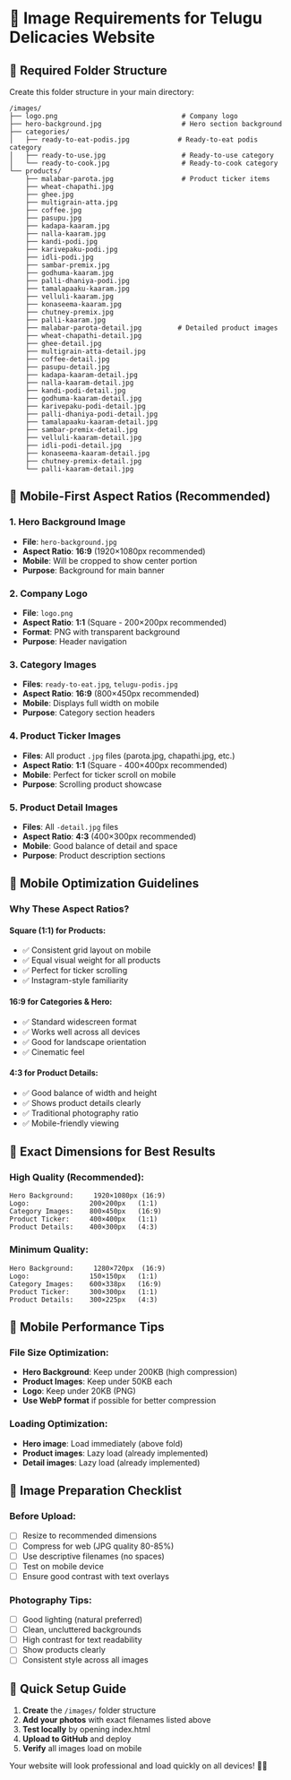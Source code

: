 # 📸 Image Requirements for Telugu Delicacies Website

## 📁 **Required Folder Structure**
Create this folder structure in your main directory:

```
/images/
├── logo.png                               # Company logo
├── hero-background.jpg                    # Hero section background
├── categories/
│   ├── ready-to-eat-podis.jpg            # Ready-to-eat podis category  
│   ├── ready-to-use.jpg                   # Ready-to-use category
│   └── ready-to-cook.jpg                  # Ready-to-cook category
└── products/
    ├── malabar-parota.jpg                 # Product ticker items
    ├── wheat-chapathi.jpg
    ├── ghee.jpg
    ├── multigrain-atta.jpg
    ├── coffee.jpg
    ├── pasupu.jpg
    ├── kadapa-kaaram.jpg
    ├── nalla-kaaram.jpg
    ├── kandi-podi.jpg
    ├── karivepaku-podi.jpg
    ├── idli-podi.jpg
    ├── sambar-premix.jpg
    ├── godhuma-kaaram.jpg
    ├── palli-dhaniya-podi.jpg
    ├── tamalapaaku-kaaram.jpg
    ├── velluli-kaaram.jpg
    ├── konaseema-kaaram.jpg
    ├── chutney-premix.jpg
    ├── palli-kaaram.jpg
    ├── malabar-parota-detail.jpg         # Detailed product images
    ├── wheat-chapathi-detail.jpg
    ├── ghee-detail.jpg
    ├── multigrain-atta-detail.jpg
    ├── coffee-detail.jpg
    ├── pasupu-detail.jpg
    ├── kadapa-kaaram-detail.jpg
    ├── nalla-kaaram-detail.jpg
    ├── kandi-podi-detail.jpg
    ├── godhuma-kaaram-detail.jpg
    ├── karivepaku-podi-detail.jpg
    ├── palli-dhaniya-podi-detail.jpg
    ├── tamalapaaku-kaaram-detail.jpg
    ├── sambar-premix-detail.jpg
    ├── velluli-kaaram-detail.jpg
    ├── idli-podi-detail.jpg
    ├── konaseema-kaaram-detail.jpg
    ├── chutney-premix-detail.jpg
    └── palli-kaaram-detail.jpg
```

## 📱 **Mobile-First Aspect Ratios (Recommended)**

### **1. Hero Background Image**
- **File**: `hero-background.jpg`
- **Aspect Ratio**: **16:9** (1920×1080px recommended)
- **Mobile**: Will be cropped to show center portion
- **Purpose**: Background for main banner

### **2. Company Logo**
- **File**: `logo.png`
- **Aspect Ratio**: **1:1** (Square - 200×200px recommended)
- **Format**: PNG with transparent background
- **Purpose**: Header navigation

### **3. Category Images**
- **Files**: `ready-to-eat.jpg`, `telugu-podis.jpg`
- **Aspect Ratio**: **16:9** (800×450px recommended)
- **Mobile**: Displays full width on mobile
- **Purpose**: Category section headers

### **4. Product Ticker Images**
- **Files**: All product `.jpg` files (parota.jpg, chapathi.jpg, etc.)
- **Aspect Ratio**: **1:1** (Square - 400×400px recommended)
- **Mobile**: Perfect for ticker scroll on mobile
- **Purpose**: Scrolling product showcase

### **5. Product Detail Images**
- **Files**: All `-detail.jpg` files
- **Aspect Ratio**: **4:3** (400×300px recommended)
- **Mobile**: Good balance of detail and space
- **Purpose**: Product description sections

## 🎯 **Mobile Optimization Guidelines**

### **Why These Aspect Ratios?**

#### **Square (1:1) for Products:**
- ✅ Consistent grid layout on mobile
- ✅ Equal visual weight for all products
- ✅ Perfect for ticker scrolling
- ✅ Instagram-style familiarity

#### **16:9 for Categories & Hero:**
- ✅ Standard widescreen format
- ✅ Works well across all devices
- ✅ Good for landscape orientation
- ✅ Cinematic feel

#### **4:3 for Product Details:**
- ✅ Good balance of width and height
- ✅ Shows product details clearly
- ✅ Traditional photography ratio
- ✅ Mobile-friendly viewing

## 📐 **Exact Dimensions for Best Results**

### **High Quality (Recommended):**
```
Hero Background:     1920×1080px (16:9)
Logo:               200×200px   (1:1)
Category Images:    800×450px   (16:9)
Product Ticker:     400×400px   (1:1)
Product Details:    400×300px   (4:3)
```

### **Minimum Quality:**
```
Hero Background:     1280×720px  (16:9)
Logo:               150×150px   (1:1)
Category Images:    600×338px   (16:9)
Product Ticker:     300×300px   (1:1)
Product Details:    300×225px   (4:3)
```

## 📱 **Mobile Performance Tips**

### **File Size Optimization:**
- **Hero Background**: Keep under 200KB (high compression)
- **Product Images**: Keep under 50KB each
- **Logo**: Keep under 20KB (PNG)
- **Use WebP format** if possible for better compression

### **Loading Optimization:**
- **Hero image**: Load immediately (above fold)
- **Product images**: Lazy load (already implemented)
- **Detail images**: Lazy load (already implemented)

## 🔧 **Image Preparation Checklist**

### **Before Upload:**
- [ ] Resize to recommended dimensions
- [ ] Compress for web (JPG quality 80-85%)
- [ ] Use descriptive filenames (no spaces)
- [ ] Test on mobile device
- [ ] Ensure good contrast with text overlays

### **Photography Tips:**
- [ ] Good lighting (natural preferred)
- [ ] Clean, uncluttered backgrounds
- [ ] High contrast for text readability
- [ ] Show products clearly
- [ ] Consistent style across all images

## 🚀 **Quick Setup Guide**

1. **Create** the `/images/` folder structure
2. **Add your photos** with exact filenames listed above
3. **Test locally** by opening index.html
4. **Upload to GitHub** and deploy
5. **Verify** all images load on mobile

Your website will look professional and load quickly on all devices! 📱✨
